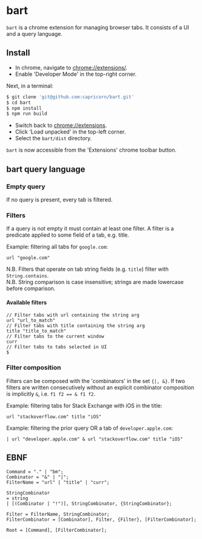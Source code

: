 # bart

`bart` is a chrome extension for managing browser tabs. It consists of a UI and a query language.

## Install

- In chrome, navigate to [chrome://extensions/](chrome://extensions/).
- Enable 'Developer Mode' in the top-right corner.

Next, in a terminal:

```bash
$ git clone 'git@github.com:capricorn/bart.git'
$ cd bart
$ npm install
$ npm run build
```

- Switch back to [chrome://extensions](chrome://extensions). 
- Click 'Load unpacked' in the top-left corner.
- Select the `bart/dist` directory. 

`bart` is now accessible from the 'Extensions' chrome toolbar button.

## bart query language

### Empty query

If no query is present, every tab is filtered.

### Filters

If a query is not empty it must contain at least one filter.
A filter is a predicate applied to some field of a tab, e.g. title.

Example: filtering all tabs for `google.com`:

```
url "google.com"
```

N.B. Filters that operate on tab string fields (e.g. `title`) filter with `String.contains`.  
N.B. String comparison is case insensitive; strings are made lowercase before comparison.

#### Available filters

```
// Filter tabs with url containing the string arg
url "url_to_match"
// Filter tabs with title containing the string arg
title "title_to_match"
// Filter tabs to the current window
curr
// Filter tabs to tabs selected in UI
$
```

### Filter composition

Filters can be composed with the 'combinators' in the set `{|, &}`.
If two filters are written consecutively without an explicit combinator
composition is implicitly `&`, i.e. `f1 f2 == & f1 f2`.

Example: filtering tabs for Stack Exchange with iOS in the title:

```
url "stackoverflow.com" title "iOS"
```

Example: filtering the prior query OR a tab of `developer.apple.com`:

```
| url "developer.apple.com" & url "stackoverflow.com" title "iOS"
```

## EBNF

```ebnf
Command = "." | "bm";
Combinator = "&" | "|";
FilterName = "url" | "title" | "curr";

StringCombinator 
= string
| [(Combinator | "!")], StringCombinator, {StringCombinator};

Filter = FilterName, StringCombinator;
FilterCombinator = [Combinator], Filter, {Filter}, [FilterCombinator];

Root = [Command], [FilterCombinator];
```